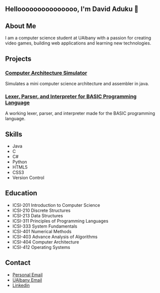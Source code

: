 ## Hellooooooooooooooo, I'm David Aduku 👋

## About Me
I am a computer science student at UAlbany with a passion for creating video games, building web applications and learning new technologies.
<!--
**DavidAAwesome/DavidAAwesome** is a ✨ _special_ ✨ repository because its `README.md` (this file) appears on your GitHub profile.

Here are some ideas to get you started:

- 🔭 I’m currently working on ...
- 🌱 I’m currently learning ...
- 👯 I’m looking to collaborate on ...
- 🤔 I’m looking for help with ...
- 💬 Ask me about ...
- 📫 How to reach me: ...
- 😄 Pronouns: ...
- ⚡ Fun fact: ...
-->

## Projects
### [Computer Architecture Simulator](https://github.com/DavidAAwesome/Computer-Architecture-Simulator-in-Java)
Simulates a mini computer science architecture and assembler in java.

### [Lexer, Parser, and Interpreter for BASIC Programming Language](https://github.com/DavidAAwesome/Lexer-Parser-and-Interpreter-for-BASIC_Programming-Language)
A working lexer, parser, and interpreter made for the BASIC programming language.

## Skills
- Java
- C
- C#
- Python
- HTML5
- CSS3
- Version Control

## Education
- ICSI-201 Introduction to Computer Science
- ICSI-210 Discrete Structures
- ICSI-213 Data Structures
- ICSI-311 Principles of Programming Languages
- ICSI-333 System Fundamentals
- ICSI-401 Numerical Methods
- ICSI-403 Advance Analysis of Algorithms
- ICSI-404 Computer Architecture
- ICSI-412 Operating Systems

## Contact
- [Personal Email](davidaduku562@gmail.com)
- [UAlbany Email](ddaduku@albany.edu)
- [Linkedin](https://www.linkedin.com/in/david-aduku-47a249251/)


